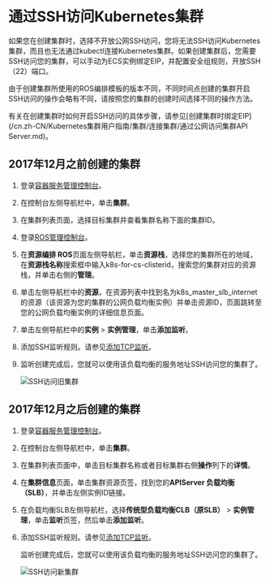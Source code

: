 # 通过SSH访问Kubernetes集群

如果您在创建集群时，选择不开放公网SSH访问，您将无法SSH访问Kubernetes集群，而且也无法通过kubectl连接Kubernetes集群。如果创建集群后，您需要SSH访问您的集群，可以手动为ECS实例绑定EIP，并配置安全组规则，开放SSH（22）端口。

由于创建集群所使用的ROS编排模板的版本不同，不同时间点创建的集群开启SSH访问的操作会略有不同，请按照您的集群的创建时间选择不同的操作方法。

有关在创建集群时如何开启SSH访问的具体步骤，请参见[创建集群时绑定EIP](/cn.zh-CN/Kubernetes集群用户指南/集群/连接集群/通过公网访问集群API Server.md)。

## 2017年12月之前创建的集群

1.  登录[容器服务管理控制台](https://cs.console.aliyun.com)。

2.  在控制台左侧导航栏中，单击**集群**。

3.  在集群列表页面，选择目标集群并查看集群名称下面的集群ID。

4.  登录[ROS管理控制台](https://ros.console.aliyun.com)。

5.  在**资源编排 ROS**页面左侧导航栏，单击**资源栈**，选择您的集群所在的地域，在**资源栈名称**搜索框中输入k8s-for-cs-clisterid，搜索您的集群对应的资源栈，并单击右侧的**管理**。

6.  单击左侧导航栏中的**资源**，在资源列表中找到名为k8s\_master\_slb\_internet的资源（该资源为您的集群的公网负载均衡实例）并单击资源ID，页面跳转至您的公网负载均衡实例的详细信息页面。

7.  单击左侧导航栏中的**实例** \> **实例管理**，单击**添加监听**。

8.  添加SSH监听规则。请参见[添加TCP监听](/cn.zh-CN/传统型负载均衡CLB/CLB用户指南/监听/添加TCP监听.md)。

9.  监听创建完成后，您就可以使用该负载均衡的服务地址SSH访问您的集群了。

    ![SSH访问旧集群](https://static-aliyun-doc.oss-accelerate.aliyuncs.com/assets/img/zh-CN/1475659951/p9054.png)


## 2017年12月之后创建的集群

1.  登录[容器服务管理控制台](https://cs.console.aliyun.com)。

2.  在控制台左侧导航栏中，单击**集群**。

3.  在集群列表页面中，单击目标集群名称或者目标集群右侧**操作**列下的**详情**。

4.  在**集群信息**页面，单击集群资源页签，找到您的**APIServer 负载均衡（SLB）**，并单击左侧实例ID链接。

5.  在负载均衡SLB左侧导航栏，选择**传统型负载均衡CLB（原SLB）** \> **实例管理**，单击**监听**页签，然后单击**添加监听**。

6.  添加SSH监听规则。请参见[添加TCP监听](/cn.zh-CN/传统型负载均衡CLB/CLB用户指南/监听/添加TCP监听.md)。

    监听创建完成后，您就可以使用该负载均衡的服务地址SSH访问您的集群了。

    ![SSH访问新集群](https://static-aliyun-doc.oss-accelerate.aliyuncs.com/assets/img/zh-CN/1475659951/p9054.png)


